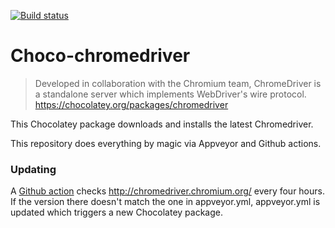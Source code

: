[![Build status](https://ci.appveyor.com/api/projects/status/c8sb6egibl30iaya?svg=true)](https://ci.appveyor.com/project/yetanotherchris/choco-chromedriver)

# Choco-chromedriver

> Developed in collaboration with the Chromium team, ChromeDriver is a standalone server which implements WebDriver's wire protocol.
> https://chocolatey.org/packages/chromedriver

This Chocolatey package downloads and installs the latest Chromedriver.

This repository does everything by magic via Appveyor and Github actions.

### Updating

A [Github action](https://github.com/yetanotherchris/Choco-chromedriver/blob/master/.github/workflows/main.yml#L9) checks http://chromedriver.chromium.org/ every four hours. If the version there doesn't match the one in appveyor.yml, appveyor.yml is updated which triggers a new Chocolatey package.
